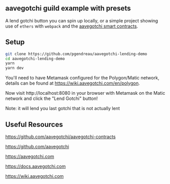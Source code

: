 ## aavegotchi guild example with presets

A lend gotchi button you can spin up locally, or a simple project showing use of `ethers` with `webpack` and the [aavegotchi smart contracts](https://github.com/aavegotchi/aavegotchi-contracts).

## Setup

```sh
git clone https://github.com/pgendreau/aavegotchi-lending-demo
cd aavegotchi-lending-demo
yarn
yarn dev
```

You'll need to have Metamask configured for the Polygon/Matic network, details can be found at https://wiki.aavegotchi.com/en/polygon.

Now visit http://localhost:8080 in your browser with Metamask on the Matic network and click the "Lend Gotchi" button! 

Note: it will lend you last gotchi that is not actually lent

## Useful Resources

https://github.com/aavegotchi/aavegotchi-contracts

https://github.com/aavegotchi

https://aavegotchi.com

https://docs.aavegotchi.com

https://wiki.aavegotchi.com
